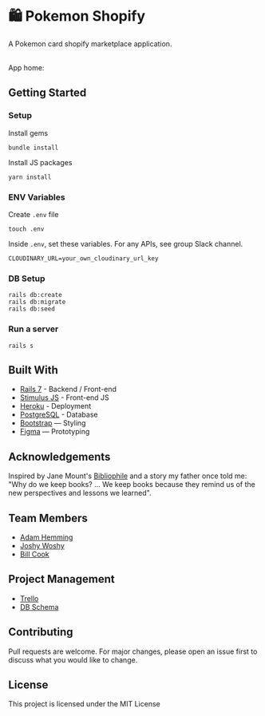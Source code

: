 # 🛍 Pokemon Shopify

A Pokemon card shopify marketplace application. 


<br>
App home: 
   

## Getting Started
### Setup

Install gems
```
bundle install
```
Install JS packages
```
yarn install
```

### ENV Variables
Create `.env` file
```
touch .env
```
Inside `.env`, set these variables. For any APIs, see group Slack channel.
```
CLOUDINARY_URL=your_own_cloudinary_url_key
```

### DB Setup
```
rails db:create
rails db:migrate
rails db:seed
```

### Run a server
```
rails s
```

## Built With
- [Rails 7](https://guides.rubyonrails.org/) - Backend / Front-end
- [Stimulus JS](https://stimulus.hotwired.dev/) - Front-end JS
- [Heroku](https://heroku.com/) - Deployment
- [PostgreSQL](https://www.postgresql.org/) - Database
- [Bootstrap](https://getbootstrap.com/) — Styling
- [Figma](https://www.figma.com) — Prototyping

## Acknowledgements
Inspired by Jane Mount's [Bibliophile](https://www.amazon.com/Bibliophile-Illustrated-Miscellany-Jane-Mount/dp/1452167230) and a story my father once told me: "Why do we keep books? ... We keep books because they remind us of the new perspectives and lessons we learned".

## Team Members
- [Adam Hemming](https://www.linkedin.com/in/adam-hemming/)
- [Joshy Woshy](https://www.linkedin.com/in/jdchappelow)
- [Bill Cook](https://www.linkedin.com/in/bill--cook/)

## Project Management
- [Trello](https://trello.com/b/0Rkddosh/shopify-pokemon)
- [DB Schema](https://kitt.lewagon.com/db/75245)

## Contributing
Pull requests are welcome. For major changes, please open an issue first to discuss what you would like to change.

## License
This project is licensed under the MIT License
